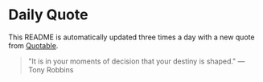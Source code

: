 # Daily Quote


This README is automatically updated three times a day with a new quote from [Quotable](https://github.com/lukePeavey/quotable).































> "It is in your moments of decision that your destiny is shaped."
> — Tony Robbins
